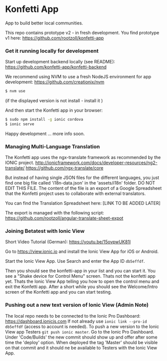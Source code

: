 # Konfetti App

App to build better local communities.

This repo contains prototype v2 - in fresh development. You find prototype v1 here: https://github.com/rootzoll/konfetti-app

### Get it running locally for development

Start up development backend locally (see README): 
https://github.com/konfetti-app/konfetti-backend

We recommend using NVM to use a fresh NodeJS environment for app development:
https://github.com/creationix/nvm

```bash
$ nvm use
```
(if the displayed version is not install - install it )

And then start the Konfetti app in your browser: 

```bash
$ sudo npm install -g ionic cordova
$ ionic serve
```

Happy development ... more info soon.

### Managing Multi-Language Translation

The Konfetti app uses the ngx-translate framework as recommended by the IONIC project.
http://ionicframework.com/docs/developer-resources/ng2-translate/
https://github.com/ngx-translate/core

But instead of having single JSON files for the different languages, you just find one big file called 'i18n-data.json' 
in the 'assets/i18n' folder. DO NOT EDIT THIS FILE. The content of the file is an export of a Google Spreadsheet that 
the Konfetti project uses to collaborate with external translators.

You can find the Translation Spreadsheet here: 
[LINK TO BE ADDED LATER]

The export is managed with the following script:
https://github.com/rootzoll/angular-translate-sheet-expot

### Joining Betatest with Ionic View

Short Video Tutorial (German): https://youtu.be/15ovpwUK81I

Go to https://view.ionic.io and install the Ionic View App for iOS or Android.

Start the Ionic View App. Use Search and enter the App ID `db5effdf`.

Then you should see the konfetti-app in your list and you can start it.
You see a "Shake device for Control Menu" screen. Thats not the konfetti app yet.
Thats the Ionic View App telling you how to open the control menu and exit the Konfetti app.
After a short while you should see the Welcome/Intro screen of the Konfetti app and you can start testing.

### Pushing out a new text version of Ionic View (Admin Note)

The local repo needs to be connected to the Ionic Pro Dashboard: https://dashboard.ionicjs.com 
If not already use `ionic link --pro-id db5effdf` (access to account is needed).
To push a new version to the Ionic View app Testers  `git push ionic master`.
Go to the Ionic Pro Dashboard. Under 'Code/Builds' the new commit should show up and offer after some time the 'deploy' option.
When deployed the tag 'Master' should be visible on that commit and it should ne be available to Testers with the Ionic View App.

